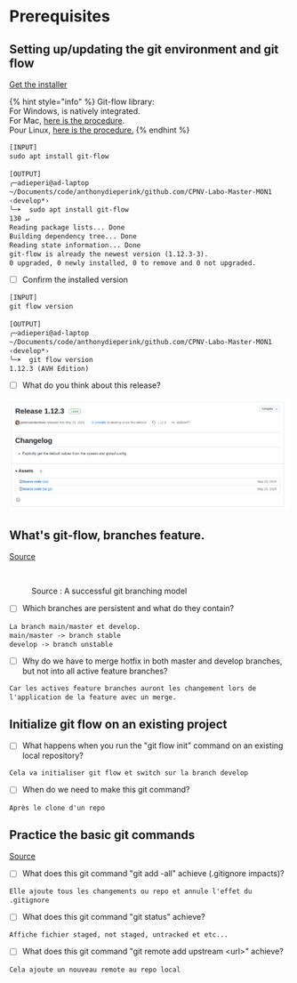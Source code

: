 # Prerequisites

## Setting up/updating the git environment and git flow

[Get the installer](https://git-scm.com/downloads)

{% hint style="info" %}
Git-flow library:\
For Windows, is natively integrated.\
For Mac, [here is the procedure](https://git-scm.com/download/mac).\
Pour Linux, [here is the procedure.](https://howtoinstall.co/en/git-flow)
{% endhint %}

```
[INPUT]
sudo apt install git-flow

[OUTPUT]
╭─adieperi@ad-laptop ~/Documents/code/anthonydieperink/github.com/CPNV-Labo-Master-MON1  ‹develop*› 
╰─➤  sudo apt install git-flow                                                                                                                      130 ↵
Reading package lists... Done
Building dependency tree... Done
Reading state information... Done
git-flow is already the newest version (1.12.3-3).
0 upgraded, 0 newly installed, 0 to remove and 0 not upgraded.

```

* [ ] Confirm the installed version

```
[INPUT]
git flow version

[OUTPUT]
╭─adieperi@ad-laptop ~/Documents/code/anthonydieperink/github.com/CPNV-Labo-Master-MON1  ‹develop*› 
╰─➤  git flow version                            
1.12.3 (AVH Edition)

```

* [ ] What do you think about this release?

![github](./assets/img/github8.png "github")

## What's git-flow, branches feature.

[Source](https://nvie.com/posts/a-successful-git-branching-model/)

<figure><img src="../../.gitbook/assets/image (1).png" alt=""><figcaption><p>Source : A successful git branching model</p></figcaption></figure>

* [ ] Which branches are persistent and what do they contain?

```
La branch main/master et develop.
main/master -> branch stable
develop -> branch unstable
```

* [ ] Why do we have to merge hotfix in both master and develop branches, but not into all active feature branches?

```
Car les actives feature branches auront les changement lors de l'application de la feature avec un merge.
```

## Initialize git flow on an existing project

* [ ] What happens when you run the "git flow init" command on an existing local repository?

```
Cela va initialiser git flow et switch sur la branch develop
```

* [ ] When do we need to make this git command?

```
Après le clone d'un repo
```

## Practice the basic git commands

[Source](https://www.atlassian.com/git/glossary)

* [ ] What does this git command "git add -all" achieve (.gitignore impacts)?

```
Elle ajoute tous les changements ou repo et annule l'effet du .gitignore
```

* [ ] What does this git command "git status" achieve?

```
Affiche fichier staged, not staged, untracked et etc...
```

* [ ] What does this git command "git remote add upstream \<url>" achieve?

```
Cela ajoute un nouveau remote au repo local
```

